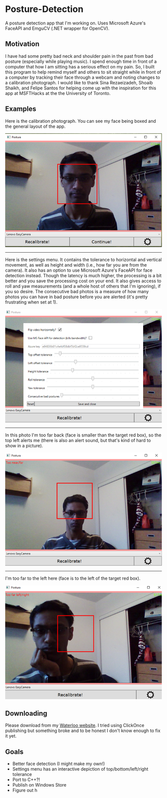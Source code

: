 # Posture-Detection
A posture detection app that I'm working on. Uses Microsoft Azure's FaceAPI and EmguCV (.NET wrapper for OpenCV).

## Motivation
I have had some pretty bad neck and shoulder pain in the past from bad posture (especially while playing music). I spend enough time in front of a computer that how I am sitting has a serious effect on my pain. So, I built this program to help remind myself and others to sit straight while in front of a computer by tracking their face through a webcam and noting changes to a calibration photograph. I would like to thank Sina Rezaeizadeh, Shoaib Shaikh, and Felipe Santos for helping come up with the inspiration for this app at MSFTHacks at the the University of Toronto.

## Examples
Here is the calibration photograph. You can see my face being boxed and the general layout of the app.

![Photo 1](Screenshot1.PNG)

---

Here is the settings menu. It contains the tolerance to horizontal and vertical movement, as well as height and width (i.e., how far you are from the camera). It also has an option to use Microsoft Azure's FaceAPI for face detection instead. Though the latency is much higher, the processing is a bit better and you save the processing cost on your end. It also gives access to roll and yaw measurements (and a whole host of others that I'm ignoring), if you so desire. The consecutive bad photos is a measure of how many photos you can have in bad posture before you are alerted (it's pretty frustrating when set at 1).

![Photo 2](Screenshot2.PNG)

---

In this photo I'm too far back (face is smaller than the target red box), so the top left alerts me (there is also an alert sound, but that's kind of hard to show in a picture).

![Photo 3](Screenshot3.PNG)

---

I'm too far to the left here (face is to the left of the target red box).

![Photo 4](Screenshot4.PNG)

## Downloading
Please download from my [Waterloo website](https://www.student.cs.uwaterloo.ca/~a23sriva/). I tried using ClickOnce publishing but something broke and to be honest I don't know enough to fix it yet.

## Goals
- Better face detection (I might make my own!)
- Settings menu has an interactive depiction of top/bottom/left/right tolerance
- Port to C++?!
- Publish on Windows Store
- Figure out h
